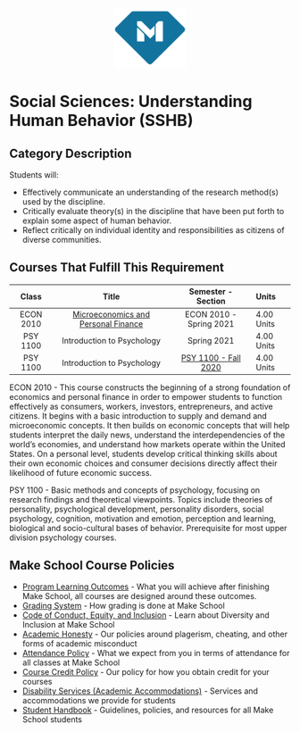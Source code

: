 <p align="center">
  <a href="https://www.makeschool.com">
      <img alt="Make School Logo" src="./Web/logo-icononly.svg" height="110">
  </a>
</p>

# Social Sciences: Understanding Human Behavior (SSHB) 

## Category Description

Students will:

- Effectively communicate an understanding of the research method(s) used by the discipline.
- Critically evaluate theory(s) in the discipline that have been put forth to explain some aspect of human behavior.
- Reflect critically on individual identity and responsibilities as citizens of diverse communities.

## Courses That Fulfill This Requirement

| Class |          Title          |       Semester - Section       | Units |
|:-----:|:----------------------:|:---------------------------:|:--------|
|  ECON 2010 |  [Microeconomics and Personal Finance] | ECON 2010 - Spring 2021 | 4.00 Units |
|  PSY 1100 |  Introduction to Psychology | Spring 2021 | 4.00 Units |
|  PSY 1100 |  Introduction to Psychology | [PSY 1100 - Fall 2020] | 4.00 Units |

ECON 2010 - This course constructs the beginning of a strong foundation of economics and personal finance in order to empower students to function effectively as consumers, workers, investors, entrepreneurs, and active citizens.  It begins with a basic introduction to supply and demand and microeconomic concepts.  It then builds on economic concepts that will help students interpret the daily news, understand the interdependencies of the world’s economies, and understand how markets operate within the United States. On a personal level, students develop critical thinking skills about their own economic choices and consumer decisions directly affect their likelihood of future economic success.

PSY 1100 - Basic methods and concepts of psychology, focusing on research findings and theoretical viewpoints. Topics include theories of personality, psychological development, personality disorders, social psychology, cognition, motivation and emotion, perception and learning, biological and socio-cultural bases of behavior. Prerequisite for most upper division psychology courses.

[Microeconomics and Personal Finance]:https://docs.google.com/document/d/1U1CA0rom3Ors77cnyM614mRKkj9XCd2j9SwYXYuIAfY/edit?usp=sharing

[ECON 2010 - Spring 2021]: https://docs.google.com/document/d/1fT_rYJ3-YB_laPPE47qBDiR4jEtRYIbU_LDGN-BNIAA/edit
[PSY 1100 - Fall 2020]:https://drive.google.com/file/d/1ChMheJlTAdmbwsJB36Gp2sNEYuEe55Yd/view?usp=sharing


## Make School Course Policies

- [Program Learning Outcomes](https://make.sc/program-learning-outcomes) - What you will achieve after finishing Make School, all courses are designed around these outcomes.
- [Grading System](https://make.sc/grading-system) - How grading is done at Make School
- [Code of Conduct, Equity, and Inclusion](https://make.sc/code-of-conduct) - Learn about Diversity and Inclusion at Make School
- [Academic Honesty](https://make.sc/academic-honesty-policy) - Our policies around plagerism, cheating, and other forms of academic misconduct
- [Attendance Policy](https://make.sc/attendance-policy) - What we expect from you in terms of attendance for all classes at Make School
- [Course Credit Policy](https://make.sc/course-credit-policy) - Our policy for how you obtain credit for your courses
- [Disability Services (Academic Accommodations)](https://make.sc/disability-services) - Services and accommodations we provide for students
- [Student Handbook](https://make.sc/student-handbook) - Guidelines, policies, and resources for all Make School students

